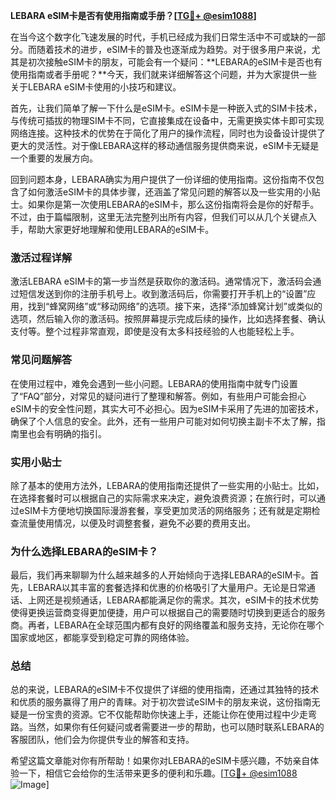 **LEBARA eSIM卡是否有使用指南或手册？[[TG💪+ @esim1088](https://t.me/s/esim1088)]**

在当今这个数字化飞速发展的时代，手机已经成为我们日常生活中不可或缺的一部分。而随着技术的进步，eSIM卡的普及也逐渐成为趋势。对于很多用户来说，尤其是初次接触eSIM卡的朋友，可能会有一个疑问：**LEBARA的eSIM卡是否也有使用指南或者手册呢？**今天，我们就来详细解答这个问题，并为大家提供一些关于LEBARA eSIM卡使用的小技巧和建议。

首先，让我们简单了解一下什么是eSIM卡。eSIM卡是一种嵌入式的SIM卡技术，与传统可插拔的物理SIM卡不同，它直接集成在设备中，无需更换实体卡即可实现网络连接。这种技术的优势在于简化了用户的操作流程，同时也为设备设计提供了更大的灵活性。对于像LEBARA这样的移动通信服务提供商来说，eSIM卡无疑是一个重要的发展方向。

回到问题本身，LEBARA确实为用户提供了一份详细的使用指南。这份指南不仅包含了如何激活eSIM卡的具体步骤，还涵盖了常见问题的解答以及一些实用的小贴士。如果你是第一次使用LEBARA的eSIM卡，那么这份指南将会是你的好帮手。不过，由于篇幅限制，这里无法完整列出所有内容，但我们可以从几个关键点入手，帮助大家更好地理解和使用LEBARA的eSIM卡。

### **激活过程详解**

激活LEBARA eSIM卡的第一步当然是获取你的激活码。通常情况下，激活码会通过短信发送到你的注册手机号上。收到激活码后，你需要打开手机上的“设置”应用，找到“蜂窝网络”或“移动网络”的选项。接下来，选择“添加蜂窝计划”或类似的选项，然后输入你的激活码。按照屏幕提示完成后续的操作，比如选择套餐、确认支付等。整个过程非常直观，即使是没有太多科技经验的人也能轻松上手。

### **常见问题解答**

在使用过程中，难免会遇到一些小问题。LEBARA的使用指南中就专门设置了“FAQ”部分，对常见的疑问进行了整理和解答。例如，有些用户可能会担心eSIM卡的安全性问题，其实大可不必担心。因为eSIM卡采用了先进的加密技术，确保了个人信息的安全。此外，还有一些用户可能对如何切换主副卡不太了解，指南里也会有明确的指引。

### **实用小贴士**

除了基本的使用方法外，LEBARA的使用指南还提供了一些实用的小贴士。比如，在选择套餐时可以根据自己的实际需求来决定，避免浪费资源；在旅行时，可以通过eSIM卡方便地切换国际漫游套餐，享受更加灵活的网络服务；还有就是定期检查流量使用情况，以便及时调整套餐，避免不必要的费用支出。

### **为什么选择LEBARA的eSIM卡？**

最后，我们再来聊聊为什么越来越多的人开始倾向于选择LEBARA的eSIM卡。首先，LEBARA以其丰富的套餐选择和优惠的价格吸引了大量用户。无论是日常通话、上网还是视频通话，LEBARA都能满足你的需求。其次，eSIM卡的技术优势使得更换运营商变得更加便捷，用户可以根据自己的需要随时切换到更适合的服务商。再者，LEBARA在全球范围内都有良好的网络覆盖和服务支持，无论你在哪个国家或地区，都能享受到稳定可靠的网络体验。

### **总结**

总的来说，LEBARA的eSIM卡不仅提供了详细的使用指南，还通过其独特的技术和优质的服务赢得了用户的青睐。对于初次尝试eSIM卡的朋友来说，这份指南无疑是一份宝贵的资源。它不仅能帮助你快速上手，还能让你在使用过程中少走弯路。当然，如果你有任何疑问或者需要进一步的帮助，也可以随时联系LEBARA的客服团队，他们会为你提供专业的解答和支持。

希望这篇文章能对你有所帮助！如果你对LEBARA的eSIM卡感兴趣，不妨亲自体验一下，相信它会给你的生活带来更多的便利和乐趣。[[TG💪+ @esim1088](https://t.me/s/esim1088) ![Image](https://i.postimg.cc/4NQfJmqS/Snipaste-2025-05-13-00-14-12.png)]